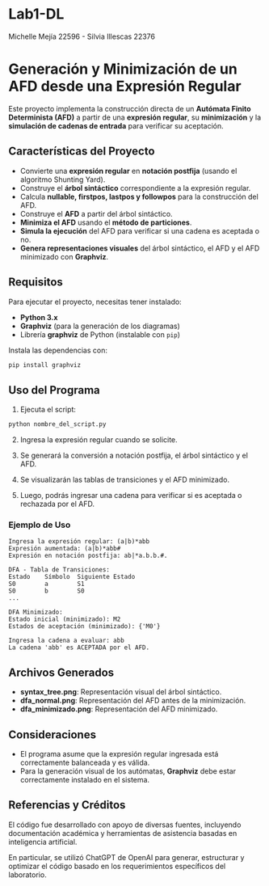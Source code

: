 # Lab1-DL
Michelle Mejía 22596 - Silvia Illescas 22376

# Generación y Minimización de un AFD desde una Expresión Regular

Este proyecto implementa la construcción directa de un **Autómata Finito Determinista (AFD)** a partir de una **expresión regular**, su **minimización** y la **simulación de cadenas de entrada** para verificar su aceptación.

## Características del Proyecto

- Convierte una **expresión regular** en **notación postfija** (usando el algoritmo Shunting Yard).
- Construye el **árbol sintáctico** correspondiente a la expresión regular.
- Calcula **nullable, firstpos, lastpos y followpos** para la construcción del AFD.
- Construye el **AFD** a partir del árbol sintáctico.
- **Minimiza el AFD** usando el **método de particiones**.
- **Simula la ejecución** del AFD para verificar si una cadena es aceptada o no.
- **Genera representaciones visuales** del árbol sintáctico, el AFD y el AFD minimizado con **Graphviz**.

## Requisitos

Para ejecutar el proyecto, necesitas tener instalado:

- **Python 3.x**
- **Graphviz** (para la generación de los diagramas)
- Librería **graphviz** de Python (instalable con `pip`)

Instala las dependencias con:

```sh
pip install graphviz
```

## Uso del Programa

1. Ejecuta el script:

```sh
python nombre_del_script.py
```

2. Ingresa la expresión regular cuando se solicite.

3. Se generará la conversión a notación postfija, el árbol sintáctico y el AFD.

4. Se visualizarán las tablas de transiciones y el AFD minimizado.

5. Luego, podrás ingresar una cadena para verificar si es aceptada o rechazada por el AFD.

### Ejemplo de Uso

```
Ingresa la expresión regular: (a|b)*abb
Expresión aumentada: (a|b)*abb#
Expresión en notación postfija: ab|*a.b.b.#.

DFA - Tabla de Transiciones:
Estado    Símbolo  Siguiente Estado
S0        a        S1
S0        b        S0
...

DFA Minimizado:
Estado inicial (minimizado): M2
Estados de aceptación (minimizado): {'M0'}

Ingresa la cadena a evaluar: abb
La cadena 'abb' es ACEPTADA por el AFD.
```

## Archivos Generados

- **syntax_tree.png**: Representación visual del árbol sintáctico.
- **dfa_normal.png**: Representación del AFD antes de la minimización.
- **dfa_minimizado.png**: Representación del AFD minimizado.

## Consideraciones

- El programa asume que la expresión regular ingresada está correctamente balanceada y es válida.
- Para la generación visual de los autómatas, **Graphviz** debe estar correctamente instalado en el sistema.


## Referencias y Créditos

El código fue desarrollado con apoyo de diversas fuentes, incluyendo documentación académica y herramientas de asistencia basadas en inteligencia artificial.

En particular, se utilizó ChatGPT de OpenAI para generar, estructurar y optimizar el código basado en los requerimientos específicos del laboratorio.

